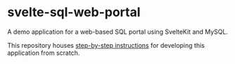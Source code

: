 # svelte-sql-web-portal

A demo application for a web-based SQL portal using SvelteKit and MySQL.

This repository houses [step-by-step instructions](https://github.com/codevogel/svelte-sql-web-portal/blob/main/tutorial/) for developing this application from scratch.
